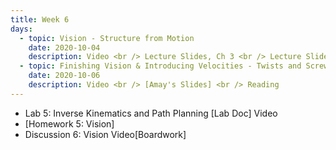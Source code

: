 ```yaml
---
title: Week 6
days:
  - topic: Vision - Structure from Motion
    date: 2020-10-04
    description: Video <br /> Lecture Slides, Ch 3 <br /> Lecture Slides, Ch 4 <br /> Logistics Slides <br /> Reading <a href = "https://link.springer.com/book/10.1007/978-0-387-21779-6">Textbook</a> Chapters 3, 4
  - topic: Finishing Vision & Introducing Velocities - Twists and Screws
    date: 2020-10-06
    description: Video <br /> [Amay's Slides] <br /> Reading
---
```


- Lab 5: Inverse Kinematics and Path Planning [Lab Doc] Video
- [Homework 5: Vision]
- Discussion 6: Vision Video[Boardwork]


